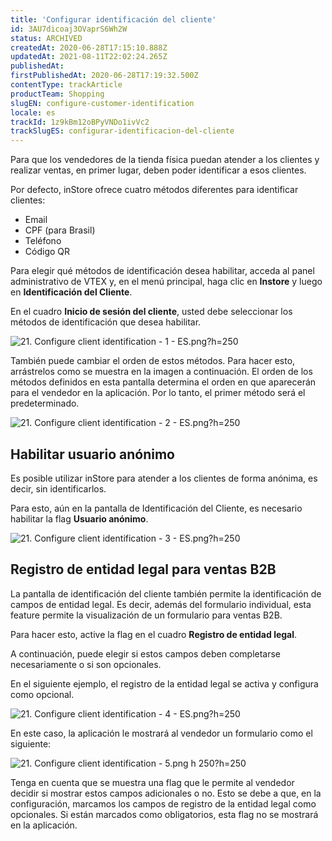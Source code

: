 ```yaml
---
title: 'Configurar identificación del cliente'
id: 3AU7dicoaj3OVaprS6Wh2W
status: ARCHIVED
createdAt: 2020-06-28T17:15:10.888Z
updatedAt: 2021-08-11T22:02:24.265Z
publishedAt: 
firstPublishedAt: 2020-06-28T17:19:32.500Z
contentType: trackArticle
productTeam: Shopping
slugEN: configure-customer-identification
locale: es
trackId: 1z9kBm12oBPyVNDo1ivVc2
trackSlugES: configurar-identificacion-del-cliente
---
```


Para que los vendedores de la tienda física puedan atender a los clientes y realizar ventas, en primer lugar, deben poder identificar a esos clientes.

Por defecto, inStore ofrece cuatro métodos diferentes para identificar clientes:
- Email
- CPF (para Brasil)
- Teléfono
- Código QR

Para elegir qué métodos de identificación desea habilitar, acceda al panel administrativo de VTEX y, en el menú principal, haga clic en __Instore__ y luego en __Identificación del Cliente__.

En el cuadro __Inicio de sesión del cliente__, usted debe seleccionar los métodos de identificación que desea habilitar.

![21. Configure client identification - 1 - ES.png?h=250](https://images.ctfassets.net/alneenqid6w5/4efcT1xJ2naRxi5pUykS1M/4f9e6cd6f793a6126e956cbd023863e4/21._Configure_client_identification_-_1_-_ES.png_h_250)

También puede cambiar el orden de estos métodos. Para hacer esto, arrástrelos como se muestra en la imagen a continuación. El orden de los métodos definidos en esta pantalla determina el orden en que aparecerán para el vendedor en la aplicación. Por lo tanto, el primer método será el predeterminado.

![21. Configure client identification - 2 - ES.png?h=250](//images.ctfassets.net/alneenqid6w5/1oZXmjWc7ii8yirafQiiEQ/50cc598d8e315665968919c04bdd1164/21._Configure_client_identification_-_2_-_ES.png_h_250)

## Habilitar usuario anónimo

Es posible utilizar inStore para atender a los clientes de forma anónima, es decir, sin identificarlos.

Para esto, aún en la pantalla de Identificación del Cliente, es necesario habilitar la flag __Usuario anónimo__.

![21. Configure client identification - 3 - ES.png?h=250](//images.ctfassets.net/alneenqid6w5/5rkF0v7jr91rGCQsbIgAGV/73dd9f1c038c42bef465e4507152f05f/21._Configure_client_identification_-_3_-_ES.png_h_250)

## Registro de entidad legal para ventas B2B

La pantalla de identificación del cliente también permite la identificación de campos de entidad legal. Es decir, además del formulario individual, esta feature permite la visualización de un formulario para ventas B2B.

Para hacer esto, active la flag en el cuadro __Registro de entidad legal__.

A continuación, puede elegir si estos campos deben completarse necesariamente o si son opcionales.

En el siguiente ejemplo, el registro de la entidad legal se activa y configura como opcional.

![21. Configure client identification - 4 - ES.png?h=250](//images.ctfassets.net/alneenqid6w5/6AidakHNTZAZxB9ygG14aF/310070d0cf327cd90c1915dbb05b7e4f/21._Configure_client_identification_-_4_-_ES.png_h_250)

En este caso, la aplicación le mostrará al vendedor un formulario como el siguiente:

![21. Configure client identification - 5.png h 250?h=250](//images.ctfassets.net/alneenqid6w5/1wjA3eb0wgoeVsnq3Bgl17/aa10e2401c309494320033a556b323f4/21._Configure_client_identification_-_5.png_h_250_h_250)

Tenga en cuenta que se muestra una flag que le permite al vendedor decidir si mostrar estos campos adicionales o no. Esto se debe a que, en la configuración, marcamos los campos de registro de la entidad legal como opcionales. Si están marcados como obligatorios, esta flag no se mostrará en la aplicación.
